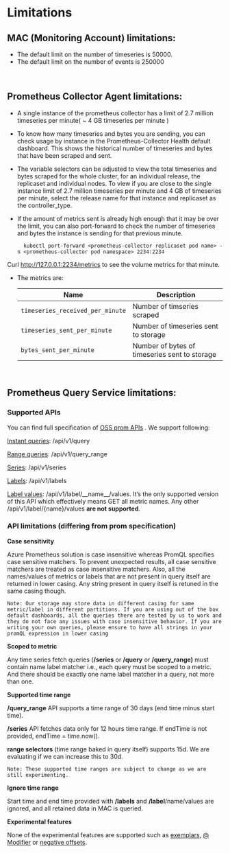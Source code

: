 # Limitations


## MAC (Monitoring Account) limitations: 
* The default limit on the number of timeseries is 50000.  
* The default limit on the number of events is 250000  
  
<br/>

## Prometheus Collector Agent limitations:
* A single instance of the prometheus collector has a limit of 2.7 million timeseries per minute( ~ 4 GB timeseries per minute ) 

* To know how many timeseries and bytes you are sending, you can check usage by instance in the Prometheus-Collector Health default dashboard. This shows the historical number of timeseries and bytes that have been scraped and sent.

* The variable selectors can be adjusted to view the total timeseries and bytes scraped for the whole cluster, for an individual release, the replicaset and individual nodes. To view if you are close to the single instance limit of 2.7 million timeseries per minute and 4 GB of timeseries per minute, select the release name for that instance and replicaset as the controller_type.

* If the amount of metrics sent is already high enough that it may be over the limit, you can also port-forward to check the number of timeseries and bytes the instance is sending for that previous minute.

        kubectl port-forward <prometheus-collector replicaset pod name> -n <prometheus-collector pod namespace> 2234:2234

Curl http://127.0.0.1:2234/metrics to see the volume metrics for that minute.

* The metrics are:

  | Name | Description
  | --- | --- |
  | `timeseries_received_per_minute` | Number of timseries scraped
  | `timeseries_sent_per_minute`  | Number of timeseries sent to storage
  | `bytes_sent_per_minute` | Number of bytes of timeseries sent to storage

<br/>

## Prometheus Query Service limitations:  
### **Supported APIs**
You can find full specification of [OSS prom APIs](https://prometheus.io/docs/prometheus/latest/querying/api/) .  We support following:

[Instant queries](https://prometheus.io/docs/prometheus/latest/querying/api/#instant-queries): /api/v1/query

[Range queries](https://prometheus.io/docs/prometheus/latest/querying/api/#range-queries): /api/v1/query_range

[Series](https://prometheus.io/docs/prometheus/latest/querying/api/#finding-series-by-label-matchers): /api/v1/series

[Labels](https://prometheus.io/docs/prometheus/latest/querying/api/#getting-label-names): /api/v1/labels

[Label values](https://prometheus.io/docs/prometheus/latest/querying/api/#querying-label-values): /api/v1/label/\_\_name\_\_\/values. It’s the only supported version of this API which effectively means GET all metric names. Any other /api/v1/label/{name}/values **are not supported**.


### **API limitations (differing from prom specification)**
**Case sensitivity**

Azure Prometheus solution is case insensitive whereas PromQL specifies case sensitive matchers. To prevent unexpected results, all case sensitive matchers are treated as case insensitive matchers. Also, all the names/values of metrics or labels that are not present in query itself are returned in lower casing. Any string present in query itself is retuned in the same casing though.
        
    Note: Our storage may store data in different casing for same metric/label in different partitions. If you are using out of the box default dashboards, all the queries there are tested by us to work and they do not face any issues with case insensitive behavior. If you are writing your own queries, please ensure to have all strings in your promQL expression in lower casing

**Scoped to metric**

Any time series fetch queries (**/series** or **/query** or **/query_range)** must contain name label matcher i.e., each query must be scoped to a metric. And there should be exactly one name label matcher in a query, not more than one.

**Supported time range**

**/query_range** API supports a time range of 30 days (end time minus start time).

**/series** API fetches data only for 12 hours time range. If endTime is not provided, endTime = time.now().

**range selectors** (time range baked in query itself) supports 15d. We are evaluating if we can increase this to 30d.

    Note: These supported time ranges are subject to change as we are still experimenting.

**Ignore time range**

Start time and end time provided with **/labels** and **/label**/name/values are ignored, and all retained data in MAC is queried.

**Experimental features**

None of the experimental features are supported such as [exemplars](https://prometheus.io/docs/prometheus/latest/querying/api/#querying-exemplars), [@ Modifier](https://prometheus.io/docs/prometheus/latest/feature_flags/#modifier-in-promql[) or [negative offsets](https://prometheus.io/docs/prometheus/latest/feature_flags/#negative-offset-in-promql).